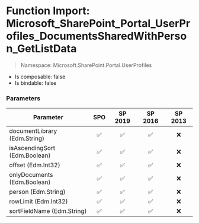 # Function Import: Microsoft_SharePoint_Portal_UserProfiles_DocumentsSharedWithPerson_GetListData

> Namespace: Microsoft.SharePoint.Portal.UserProfiles

- Is composable: false
- Is bindable: false

### Parameters

Parameter | SPO | SP 2019 | SP 2016 | SP 2013
----------|:---:|:-------:|:-------:|:-------:
documentLibrary (Edm.String) | ✅ | ✅ | ✅ | ❌
isAscendingSort (Edm.Boolean) | ✅ | ✅ | ✅ | ❌
offset (Edm.Int32) | ✅ | ✅ | ✅ | ❌
onlyDocuments (Edm.Boolean) | ✅ | ✅ | ✅ | ❌
person (Edm.String) | ✅ | ✅ | ✅ | ❌
rowLimit (Edm.Int32) | ✅ | ✅ | ✅ | ❌
sortFieldName (Edm.String) | ✅ | ✅ | ✅ | ❌